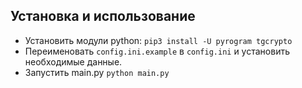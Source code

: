 ## Установка и использование
* Установить модули python: `pip3 install -U pyrogram tgcrypto`
* Переименовать `config.ini.example` в `config.ini` и установить необходимые данные.
* Запустить main.py `python main.py`